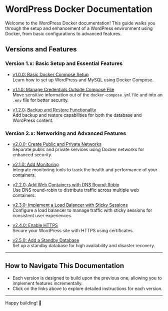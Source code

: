 # WordPress Docker Documentation

Welcome to the WordPress Docker documentation! This guide walks you through the setup and enhancement of a WordPress environment using Docker, from basic configurations to advanced features.

## Versions and Features

### Version 1.x: Basic Setup and Essential Features
- [v1.0.0: Basic Docker Compose Setup](v1.0.0-basic-docker-compose.md)  
  Learn how to set up WordPress and MySQL using Docker Compose.

- [v1.1.0: Manage Credentials Outside Compose File](v1.1.0-manage-credentials.md)  
  Move sensitive information out of the `docker-compose.yml` file and into an `.env` file for better security.

- [v1.2.0: Backup and Restore Functionality](v1.2.0-backup-restore.md)  
  Add backup and restore capabilities for both the database and WordPress content.

### Version 2.x: Networking and Advanced Features
- [v2.0.0: Create Public and Private Networks](v2.0.0-public-private-network.md)  
  Separate public and private services using Docker networks for enhanced security.

- [v2.1.0: Add Monitoring](v2.1.0-add-monitoring.md)  
  Integrate monitoring tools to track the health and performance of your containers.

- [v2.2.0: Add Web Containers with DNS Round-Robin](v2.3.0-web-dns-round-robin.md)  
  Use DNS round-robin to distribute traffic across multiple web containers.

- [v2.3.0: Implement a Load Balancer with Sticky Sessions](v2.4.0-load-balancer-sticky-sessions.md)  
  Configure a load balancer to manage traffic with sticky sessions for consistent user experiences.

- [v2.4.0: Enable HTTPS](v2.5.0-enable-https.md)  
  Secure your WordPress site with HTTPS using certificates.

- [v2.5.0: Add a Standby Database](v2.6.0-standby-database.md)  
  Set up a standby database for high availability and disaster recovery.

---

## How to Navigate This Documentation

- Each version is designed to build upon the previous one, allowing you to implement features incrementally.
- Click on the links above to explore detailed instructions for each version.

---

Happy building! 🚀
